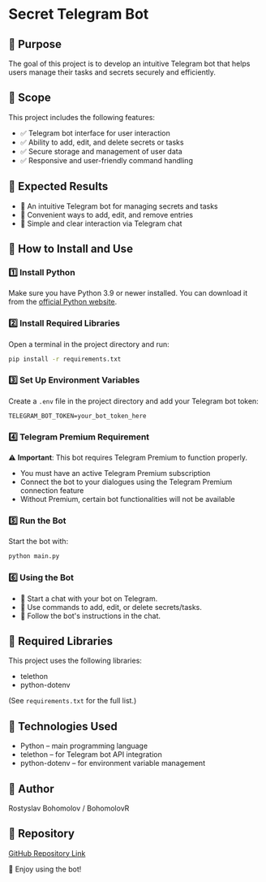 # Secret Telegram Bot

## 📌 Purpose

The goal of this project is to develop an intuitive Telegram bot that helps users manage their tasks and secrets securely and efficiently.

## 📌 Scope

This project includes the following features:
- ✅ Telegram bot interface for user interaction
- ✅ Ability to add, edit, and delete secrets or tasks
- ✅ Secure storage and management of user data
- ✅ Responsive and user-friendly command handling

## 📌 Expected Results

- 🔹 An intuitive Telegram bot for managing secrets and tasks
- 🔹 Convenient ways to add, edit, and remove entries
- 🔹 Simple and clear interaction via Telegram chat

## 📌 How to Install and Use

### 1️⃣ Install Python

Make sure you have Python 3.9 or newer installed. You can download it from the [official Python website](https://www.python.org/downloads/).

### 2️⃣ Install Required Libraries

Open a terminal in the project directory and run:

```bash
pip install -r requirements.txt
```

### 3️⃣ Set Up Environment Variables

Create a `.env` file in the project directory and add your Telegram bot token:

```
TELEGRAM_BOT_TOKEN=your_bot_token_here
```

### 4️⃣ Telegram Premium Requirement

⚠️ **Important**: This bot requires Telegram Premium to function properly. 
- You must have an active Telegram Premium subscription
- Connect the bot to your dialogues using the Telegram Premium connection feature
- Without Premium, certain bot functionalities will not be available

### 5️⃣ Run the Bot

Start the bot with:

```bash
python main.py
```

### 6️⃣ Using the Bot

- 🔹 Start a chat with your bot on Telegram.
- 🔹 Use commands to add, edit, or delete secrets/tasks.
- 🔹 Follow the bot's instructions in the chat.

## 📌 Required Libraries

This project uses the following libraries:
- telethon
- python-dotenv

(See `requirements.txt` for the full list.)

## 📌 Technologies Used

- Python – main programming language
- telethon – for Telegram bot API integration
- python-dotenv – for environment variable management

## 📌 Author

Rostyslav Bohomolov / BohomolovR

## 📌 Repository

[GitHub Repository Link](https://github.com/BohomolovR/Business_bot_telegram)

🚀 Enjoy using the bot!
